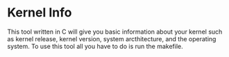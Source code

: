 # Kernel Info
This tool written in C will give you basic information about your kernel such as kernel release, kernel version, system arcthitecture, and the operating system. To use this tool all you have to do is run the makefile.
